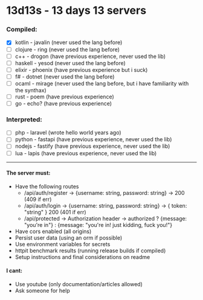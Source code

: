 # 13d13s - 13 days 13 servers
### Compiled:
- [X] kotlin - javalin (never used the lang before)
- [ ] clojure - ring (never used the lang before)
- [ ] c++ - drogon (have previous experience, never used the lib)
- [ ] haskell - yesod	(never used the lang before)
- [ ] elixir - phoenix (have previous experience but i suck)
- [ ] f# - dotnet (never used the lang before)
- [ ] ocaml - mirage (never used the lang before, but i have familiarity with the synthax)
- [ ] rust - poem (have previous experience)
- [ ] go - echo? (have previous experience)

### Interpreted:
- [ ] php - laravel (wrote hello world years ago)
- [ ] python - fastapi (have previous experience, never used the lib)
- [ ] nodejs - fastify (have previous experience, never used the lib)
- [ ] lua - lapis (have previous experience, never used the lib)

-----
#### The server must:
- Have the following routes  
	- /api/auth/register -> {username: string, password: string} -> 200 (409 if err)
	- /api/auth/login -> {username: string, password: string} -> { token: "string" } 200 (401 if err)
	- /api/protected -> Authorization header -> authorized ? {message: "you're in"} : {message: "you're in! just kidding, fuck you!"}
- Have cors enabled (all origins)
- Persist user data (using an orm if possible)
- Use environment variables for secrets
- httpit benchmark results (running release builds if compiled)
- Setup instructions and final considerations on readme

#### I cant:
- Use youtube (only documentation/articles allowed)
- Ask someone for help
